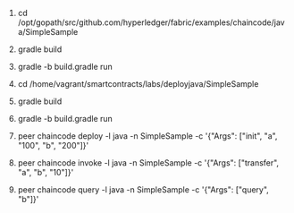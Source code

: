 1. cd /opt/gopath/src/github.com/hyperledger/fabric/examples/chaincode/java/SimpleSample

2. gradle build 

3. gradle -b build.gradle run

4. cd /home/vagrant/smartcontracts/labs/deployjava/SimpleSample

5. gradle build 

6. gradle -b build.gradle run

7. peer chaincode deploy -l java -n SimpleSample -c '{"Args": ["init", "a", "100", "b", "200"]}'

8. peer chaincode invoke -l java -n SimpleSample -c '{"Args": ["transfer", "a", "b", "10"]}'

9. peer chaincode query -l java -n SimpleSample -c '{"Args": ["query", "b"]}'



